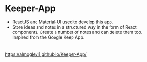 # Keeper-App
- ReactJS and Material-UI used to develop this app.
- Store ideas and notes in a structured way in the form of React components. Create a number of notes and can delete them too. Inspired from the Google Keep App. 
#
https://almoglevi1.github.io/Keeper-App/
